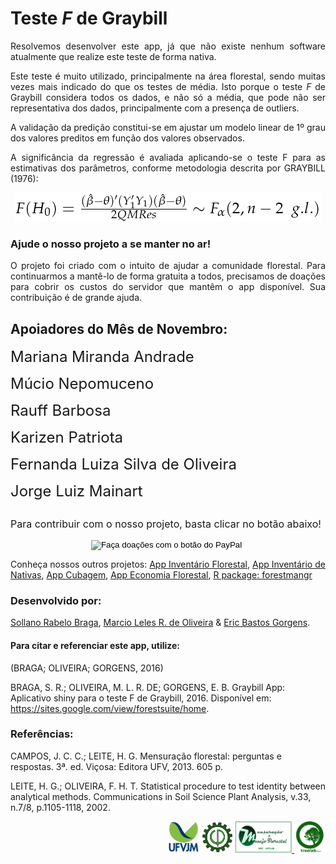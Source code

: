 # Teste *F* de Graybill 

<div style="text-align:justify">

<p>Resolvemos desenvolver este app, já que não existe nenhum software atualmente que realize este teste de forma nativa. </p>

<p>Este teste é muito utilizado, principalmente na área florestal, sendo muitas vezes mais indicado do que os testes de média. Isto porque o teste <i>F</i> de Graybill considera todos os dados, e não só a média, que pode não ser representativa dos dados, principalmente com a presença de outliers. 

A validação da predição constitui-se em ajustar um modelo linear de 1º
grau dos valores preditos em função dos valores observados.</p>

A significância da regressão é avaliada aplicando-se o teste F para as
estimativas dos parâmetros, conforme metodologia descrita por GRAYBILL
(1976):</p>
</div>

<div style="text-align:center"><img src="www/graybill_formula.png" /></div>

### Ajude o nosso projeto a se manter no ar!

<div style="text-align:justify">
O projeto foi criado com o intuito de ajudar a comunidade florestal. Para continuarmos a mantê-lo de forma gratuita a todos,
precisamos de doações para cobrir os custos do servidor que mantêm o app disponível. Sua contribuição é de grande ajuda.
</div>

## Apoiadores do Mês de Novembro:

<div><p style="float:left;">

<p><font size="5"> Mariana Miranda Andrade </a></font></p>

<p><font size="5"> Múcio Nepomuceno </a></font></p>

<p><font size="5"> Rauff Barbosa </a></font></p>

<p><font size="5"> Karizen Patriota </a></font></p>

<p><font size="5"> Fernanda Luiza Silva de Oliveira </a></font></p>

<p><font size="5"> Jorge Luiz Mainart </a></font></p>

</div>
        
<div style="clear: left;"></div>

<p><font size="3">  Para contribuir com o nosso projeto, basta clicar no botão abaixo!</font></p>

<div style="text-align:center">
<form action="https://www.paypal.com/cgi-bin/webscr" method="post" target="_top">
<input type="hidden" name="cmd" value="_s-xclick" />
<input type="hidden" name="hosted_button_id" value="JVF7VGRMANRC6" />
<input type="image" src="https://www.paypalobjects.com/pt_BR/BR/i/btn/btn_donateCC_LG.gif" border="0" name="submit" title="PayPal - The safer, easier way to pay online!" alt="Faça doações com o botão do PayPal" />
<img alt="" border="0" src="https://www.paypal.com/pt_BR/i/scr/pixel.gif" width="1" height="1" />
</form>
</div>

Conheça nossos outros projetos:
[App Inventário Florestal](http://52.87.251.141/shiny/inventario_app/),
[App Inventário de Nativas](http://52.87.251.141/shiny/nativas_app/),
[App Cubagem](http://52.87.251.141/shiny/cubagem_app/),
[App Economia Florestal](http://52.87.251.141/shiny/forest_economy_app/),
[R package: forestmangr](https://github.com/sollano/forestmangr#readme)

### Desenvolvido por:

[Sollano Rabelo Braga](https://www.linkedin.com/in/sollano/ "LinkedIn"),
[Marcio Leles R. de Oliveira](http://lattes.cnpq.br/1808132114787261 "Curriculum Lattes") &
[Eric Bastos Gorgens](http://lattes.cnpq.br/2266409430041146 "Curriculum Lattes").

#### Para citar e referenciar este app, utilize:

(BRAGA; OLIVEIRA; GORGENS, 2016)

BRAGA, S. R.; OLIVEIRA, M. L. R. DE; GORGENS, E. B. Graybill App: Aplicativo shiny para o teste F de Graybill, 2016. Disponível em: <https://sites.google.com/view/forestsuite/home>.

### Referências:

CAMPOS, J. C. C.; LEITE, H. G. Mensuração florestal: perguntas e respostas. 3ª. ed. Viçosa: Editora UFV, 2013. 605 p.

LEITE, H. G.; OLIVEIRA, F. H. T. Statistical procedure to test identity between analytical methods. Communications in Soil Science Plant Analysis, v.33, n.7/8, p.1105-1118, 2002. 

<div style="text-align:right">
<a href="http://www.ufvjm.edu.br/"><img src="www/UFVJM_logo2.png" width="50" height="50"/></a>
<img src="www/EF_logo.png" width="50" height="50" />
<a href="http://marcioromarco.webnode.com/"><img src="www/GEMMF_logo.png" width="90" height="50"/> </a>
<a href="https://sites.google.com/view/forestsuite/home"><img src="www/LAB_logo.png" width="50" height="50" /></a>
</div>


